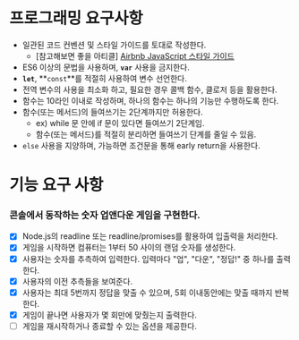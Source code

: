 # 프로그래밍 요구사항

- 일관된 코드 컨벤션 및 스타일 가이드를 토대로 작성한다.
  - [참고해보면 좋을 아티클] [Airbnb JavaScript 스타일 가이드](https://github.com/tipjs/javascript-style-guide)
- ES6 이상의 문법을 사용하며, **`var`** 사용을 금지한다.
- **`let`**, **`const`**를 적절히 사용하여 변수 선언한다.
- 전역 변수의 사용을 최소화 하고, 필요한 경우 콜백 함수, 클로저 등을 활용한다.
- 함수는 10라인 이내로 작성하며, 하나의 함수는 하나의 기능만 수행하도록 한다.
- 함수(또는 메서드)의 들여쓰기는 2단계까지만 허용한다.
  - ex) while 문 안에 if 문이 있다면 들여쓰기 2단계임.
  - 함수(또는 메서드)를 적절히 분리하면 들여쓰기 단계를 줄일 수 있음.
- `else` 사용을 지양하며, 가능하면 조건문을 통해 early return을 사용한다.

# 기능 요구 사항

### 콘솔에서 동작하는 숫자 업앤다운 게임을 구현한다.

- [x] Node.js의 readline 또는 readline/promises를 활용하여 입출력을 처리한다.
- [x] 게임을 시작하면 컴퓨터는 1부터 50 사이의 랜덤 숫자를 생성한다.
- [x] 사용자는 숫자를 추측하여 입력한다. 입력마다 "업", "다운", "정답!" 중 하나를 출력한다.
- [x] 사용자의 이전 추측들을 보여준다.
- [x] 사용자는 최대 5번까지 정답을 맞출 수 있으며, 5회 이내동안에는 맞출 때까지 반복한다.
- [x] 게임이 끝나면 사용자가 몇 회만에 맞췄는지 출력한다.
- [ ] 게임을 재시작하거나 종료할 수 있는 옵션을 제공한다.
